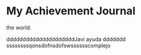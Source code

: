 # My Achievement Journal
the world.

dddddddddddddddddddddJavi ayuda
ddddddd
ssssssssqonsdofnsdofswsssssscomplejo
